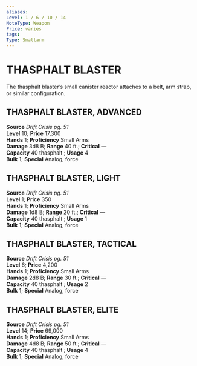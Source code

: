 ```yaml
---
aliases: 
Level: 1 / 6 / 10 / 14
NoteType: Weapon
Price: varies
tags: 
Type: Smallarm
---
```

# THASPHALT BLASTER
The thasphalt blaster’s small canister reactor attaches to a belt, arm strap, or similar configuration.  

## THASPHALT BLASTER, ADVANCED

**Source** _Drift Crisis pg. 51_  
**Level** 10; **Price** 17,300  
**Hands** 1; **Proficiency** Small Arms  
**Damage** 3d8 B; **Range** 40 ft.; **Critical** —  
**Capacity** 40 thasphalt ; **Usage** 4  
**Bulk** 1; **Special** Analog, force

## THASPHALT BLASTER, LIGHT

**Source** _Drift Crisis pg. 51_  
**Level** 1; **Price** 350  
**Hands** 1; **Proficiency** Small Arms  
**Damage** 1d8 B; **Range** 20 ft.; **Critical** —  
**Capacity** 40 thasphalt ; **Usage** 1  
**Bulk** 1; **Special** Analog, force

## THASPHALT BLASTER, TACTICAL

**Source** _Drift Crisis pg. 51_  
**Level** 6; **Price** 4,200  
**Hands** 1; **Proficiency** Small Arms  
**Damage** 2d8 B; **Range** 30 ft.; **Critical** —  
**Capacity** 40 thasphalt ; **Usage** 2  
**Bulk** 1; **Special** Analog, force

## THASPHALT BLASTER, ELITE

**Source** _Drift Crisis pg. 51_  
**Level** 14; **Price** 69,000  
**Hands** 1; **Proficiency** Small Arms  
**Damage** 4d8 B; **Range** 50 ft.; **Critical** —  
**Capacity** 40 thasphalt ; **Usage** 4  
**Bulk** 1; **Special** Analog, force